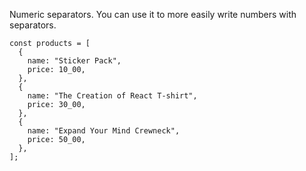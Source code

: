 Numeric separators. You can use it to more easily write numbers with separators.

```
const products = [
  {
    name: "Sticker Pack",
    price: 10_00,
  },
  {
    name: "The Creation of React T-shirt",
    price: 30_00,
  },
  {
    name: "Expand Your Mind Crewneck",
    price: 50_00,
  },
];
```

